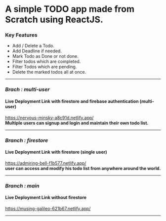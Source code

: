 # A simple TODO app made from Scratch using ReactJS.
### Key Features

- Add / Delete a Todo.
- Add Deadline if needed.
- Mark Todo as Done or not done.
- Filter todos which are completed.
- Filter Todos which are pending.
- Delete the marked todos all at once.

---

### _Brach : multi-user_   
#### Live Deployment Link with firestore and firebase authentication (multi-user)
https://nervous-minsky-a8c91d.netlify.app/  
**Multiple users can signup and login and maintain their own todo list.**

---

### _Branch : firestore_  
#### Live Deployment Link with firestore (single user)
https://admiring-bell-f1b577.netlify.app/  
**user can access and modify his todo list from anywhere around the world.**

---

### _Branch : main_  
#### Live Deployment Link without firestore  
https://musing-galileo-621b67.netlify.app/

---







